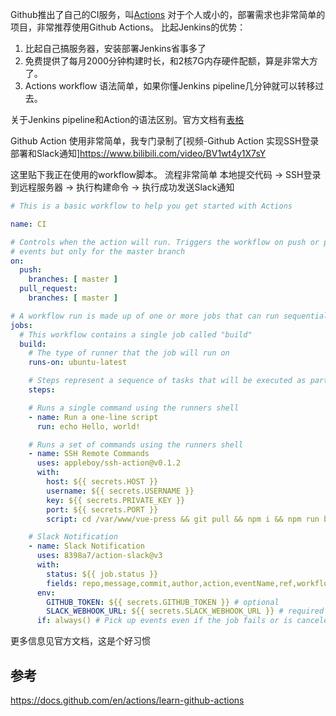 Github推出了自己的CI服务，叫[Actions](https://docs.github.com/en/actions)
对于个人或小的，部署需求也非常简单的项目，非常推荐使用Github Actions。
比起Jenkins的优势：
1. 比起自己搞服务器，安装部署Jenkins省事多了
2. 免费提供了每月2000分钟构建时长，和2核7G内存硬件配额，算是非常大方了。
3. Actions workflow 语法简单，如果你懂Jenkins pipeline几分钟就可以转移过去。

关于Jenkins pipeline和Action的语法区别。官方文档有[表格](https://docs.github.com/cn/actions/learn-github-actions/migrating-from-jenkins-to-github-actions)


Github Action 使用非常简单，我专门录制了[视频-Github Action 实现SSH登录部署和Slack通知]https://www.bilibili.com/video/BV1wt4y1X7sY

这里贴下我正在使用的workflow脚本。
流程非常简单 本地提交代码 -> SSH登录到远程服务器 -> 执行构建命令 -> 执行成功发送Slack通知
```yaml
# This is a basic workflow to help you get started with Actions

name: CI

# Controls when the action will run. Triggers the workflow on push or pull request
# events but only for the master branch
on:
  push:
    branches: [ master ]
  pull_request:
    branches: [ master ]

# A workflow run is made up of one or more jobs that can run sequentially or in parallel
jobs:
  # This workflow contains a single job called "build"
  build:
    # The type of runner that the job will run on
    runs-on: ubuntu-latest

    # Steps represent a sequence of tasks that will be executed as part of the job
    steps:

    # Runs a single command using the runners shell
    - name: Run a one-line script
      run: echo Hello, world!

    # Runs a set of commands using the runners shell
    - name: SSH Remote Commands
      uses: appleboy/ssh-action@v0.1.2
      with:
        host: ${{ secrets.HOST }}
        username: ${{ secrets.USERNAME }}
        key: ${{ secrets.PRIVATE_KEY }}
        port: ${{ secrets.PORT }}
        script: cd /var/www/vue-press && git pull && npm i && npm run build

    # Slack Notification
    - name: Slack Notification
      uses: 8398a7/action-slack@v3
      with:
        status: ${{ job.status }}
        fields: repo,message,commit,author,action,eventName,ref,workflow,job,took # selectable (default: repo,message)
      env:
        GITHUB_TOKEN: ${{ secrets.GITHUB_TOKEN }} # optional
        SLACK_WEBHOOK_URL: ${{ secrets.SLACK_WEBHOOK_URL }} # required
      if: always() # Pick up events even if the job fails or is canceled.
```

更多信息见官方文档，这是个好习惯

## 参考
https://docs.github.com/en/actions/learn-github-actions

